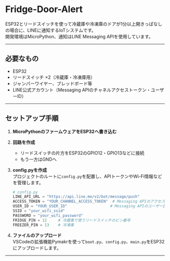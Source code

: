 # Fridge-Door-Alert

ESP32とリードスイッチを使って冷蔵庫や冷凍庫のドアが1分以上開きっぱなしの場合に、LINEに通知するIoTシステムです。  
開発環境はMicroPython、通知はLINE Messaging APIを使用しています。

---

## 必要なもの
- ESP32
- リードスイッチ ×2（冷蔵庫・冷凍庫用）
- ジャンパーワイヤー、ブレッドボード等
- LINE公式アカウント（Messaging APIのチャネルアクセストークン・ユーザーID）

---

## セットアップ手順

1. **MicroPythonのファームウェアをESP32へ書き込む**

2. **回路を作成**  
    - リードスイッチの片方をESP32のGPIO12・GPIO13などに接続
    - もう一方はGNDへ

3. **config.pyを作成**  
    プロジェクトのルートに`config.py`を配置し、APIトークンやWi-Fi情報などを管理します。  

    ```python
    # config.py
    LINE_API_URL = "https://api.line.me/v2/bot/message/push"
    ACCESS_TOKEN = "YOUR_CHANNEL_ACCESS_TOKEN"  # Messaging APIのアクセストークン
    USER_ID = "YOUR_USER_ID"                   # Messaging APIのユーザーID
    SSID = "your_wifi_ssid"
    PASSWORD = "your_wifi_password"
    FRIDGE_PIN = 12     # 冷蔵庫で使うリードスイッチのピン番号
    FREEZER_PIN = 13    # 冷凍庫
    ```

4. **ファイルのアップロード**  
    VSCodeの拡張機能Pymakrを使って`boot.py`、`config.py`、`main.py`をESP32にアップロードします。

---

